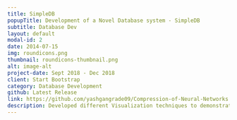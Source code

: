 ```yaml
---
title: SimpleDB
popupTitle: Development of a Novel Database system - SimpleDB
subtitle: Database Dev
layout: default
modal-id: 2
date: 2014-07-15
img: roundicons.png
thumbnail: roundicons-thumbnail.png
alt: image-alt
project-date: Sept 2018 - Dec 2018
client: Start Bootstrap
category: Database Development
github: Latest Release
link: https://github.com/yashgangrade09/Compression-of-Neural-Networks.git
description: Developed different Visualization techniques to demonstrate the general crime patterns over the years in Salt Lake City. Implemented filters to select from particular crime types to show the markers on Map along with line, bar, pie charts to show more information.
---
```


